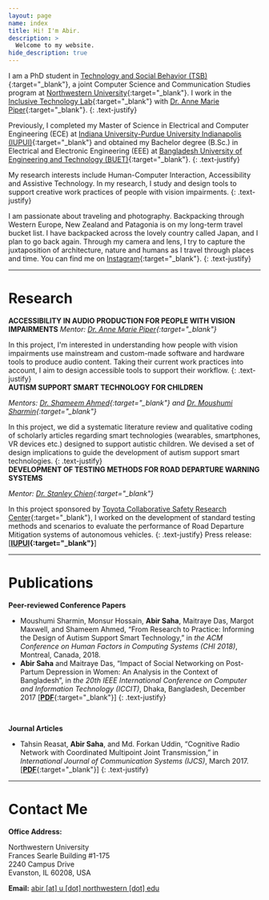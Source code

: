 ```yaml
---
layout: page
name: index
title: Hi! I'm Abir.
description: >
  Welcome to my website.
hide_description: true
---
```

I am a PhD student in [Technology and Social Behavior (TSB)](http://tsb.northwestern.edu/){:target="_blank"}, a joint Computer Science and Communication Studies program at [Northwestern University](http://www.northwestern.edu/){:target="_blank"}. I work in the [Inclusive Technology Lab](http://inclusive.northwestern.edu/){:target="_blank"} with [Dr. Anne Marie Piper](http://ampiper.soc.northwestern.edu/){:target="_blank"}.
{: .text-justify}

Previously, I completed my Master of Science in Electrical and Computer Engineering (ECE) at [Indiana University-Purdue University Indianapolis (IUPUI)](http://www.iupui.edu){:target="_blank"} and obtained my Bachelor degree (B.Sc.) in Electrical and Electronic Engineering (EEE) at [Bangladesh University of Engineering and Technology (BUET)](http://www.buet.ac.bd/){:target="_blank"}.
{: .text-justify}

My research interests include Human-Computer Interaction, Accessibility and Assistive Technology. In my research, I study and design tools to support creative work practices of people with vision impairments.
{: .text-justify}

I am passionate about traveling and photography. Backpacking through Western Europe, New Zealand and Patagonia is on my long-term travel bucket list. I have backpacked across the lovely country called Japan, and I plan to go back again. Through my camera and lens, I try to capture the juxtaposition of architecture, nature and humans as I travel through places and time. You can find me on [Instagram](http://instagram.com/abirsaha_){:target="_blank"}.
{: .text-justify}

---
# Research


**ACCESSIBILITY IN AUDIO PRODUCTION FOR PEOPLE WITH VISION IMPAIRMENTS**
*Mentor: [Dr. Anne Marie Piper](https://ampiper.soc.northwestern.edu/){:target="_blank"}*

In this project, I'm interested in understanding how people with vision impairments use mainstream and custom-made software and hardware tools to produce audio content. Taking their current work practices into account, I aim to design accessible tools to support their workflow.
{: .text-justify}
<br/>
**AUTISM SUPPORT SMART TECHNOLOGY FOR CHILDREN**    

*Mentors:  [Dr. Shameem Ahmed](https://facultyweb.cs.wwu.edu/~ahmeds/){:target="_blank"}  and  [Dr. Moushumi Sharmin](https://facultyweb.cs.wwu.edu/~sharmim/){:target="_blank"}*

In this project, we did a systematic literature review and qualitative coding of scholarly articles regarding smart technologies (wearables, smartphones, VR devices etc.) designed to support autistic children. We devised a set of design implications to guide the development of autism support smart technologies.
{: .text-justify}
<br/>
**DEVELOPMENT OF TESTING METHODS FOR ROAD DEPARTURE WARNING SYSTEMS**  

*Mentor:  [Dr. Stanley Chien](http://www.engr.iupui.edu/main/people/detail.php?id=schien){:target="_blank"}*

In this project sponsored by  [Toyota Collaborative Safety Research Center](https://www.toyota.com/csrc/){:target="_blank"}, I worked on the development of standard testing methods and scenarios to evaluate the performance of Road Departure Mitigation systems of autonomous vehicles.
{: .text-justify}
Press release: [**[IUPUI](https://news.iu.edu/stories/2017/06/iupui/releases/20-tasi-toyota-autonomous-vehicles.html){:target="_blank"}**]

---
# Publications

**Peer-reviewed  Conference Papers**
 - Moushumi Sharmin, Monsur Hossain, **Abir Saha**, Maitraye Das, Margot Maxwell, and Shameem Ahmed, “From ​Research ​to Practice: ​Informing ​the ​Design ​of Autism ​Support ​Smart ​Technology,” in *the ACM Conference on Human Factors in Computing Systems (CHI 2018)*, Montreal, Canada, 2018.
 - **Abir Saha** and Maitraye Das, “Impact of Social Networking on Post-Partum Depression in Women: An Analysis in the Context of Bangladesh”, in  *the 20th IEEE International Conference on Computer and Information Technology (ICCIT)*, Dhaka, Bangladesh, December 2017 [[**PDF**](https://doi.org/10.1109/ICCITECHN.2017.8281831){:target="_blank"}]
 {: .text-justify}
<br>

**Journal Articles**

 - Tahsin Reasat, **Abir Saha**, and Md. Forkan Uddin, “Cognitive Radio Network with Coordinated Multipoint Joint Transmission,” in *International Journal of Communication Systems (IJCS)*, March 2017. [[**PDF**](http://onlinelibrary.wiley.com/doi/10.1002/dac.3310/abstract){:target="_blank"}]
 {: .text-justify}

---
# Contact Me

**Office Address:**

Northwestern University  
Frances Searle Building  #1-175  
2240 Campus Drive  
Evanston, IL 60208, USA

**Email:**
<ins>abir [at] u [dot] northwestern [dot] edu<ins/>

